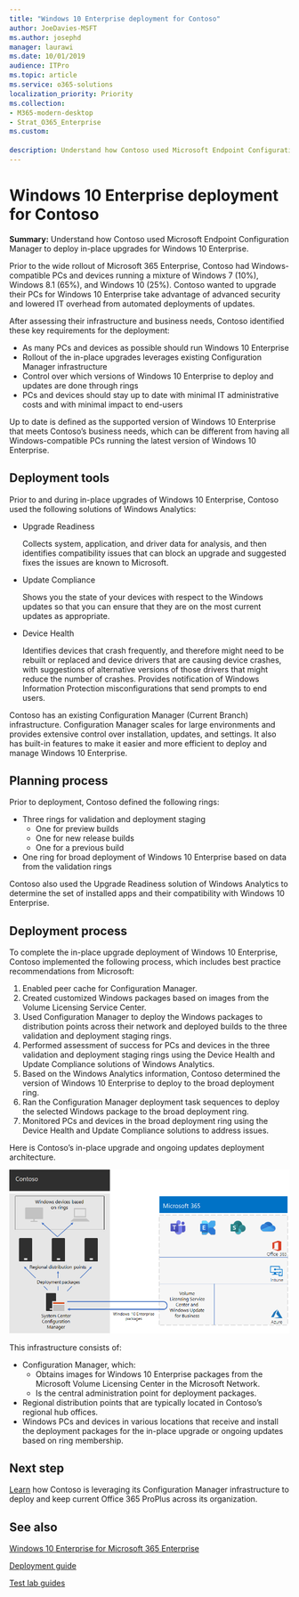 ```yaml
---
title: "Windows 10 Enterprise deployment for Contoso"
author: JoeDavies-MSFT
ms.author: josephd
manager: laurawi
ms.date: 10/01/2019
audience: ITPro
ms.topic: article
ms.service: o365-solutions
localization_priority: Priority
ms.collection: 
- M365-modern-desktop
- Strat_O365_Enterprise
ms.custom:

description: Understand how Contoso used Microsoft Endpoint Configuration Manager to deploy in-place upgrades for Windows 10 Enterprise.
---
```


# Windows 10 Enterprise deployment for Contoso

**Summary:** Understand how Contoso used Microsoft Endpoint Configuration Manager to deploy in-place upgrades for Windows 10 Enterprise.

Prior to the wide rollout of Microsoft 365 Enterprise, Contoso had Windows-compatible PCs and devices running a mixture of Windows 7 (10%), Windows 8.1 (65%), and Windows 10 (25%). Contoso wanted to upgrade their PCs for Windows 10 Enterprise take advantage of advanced security and lowered IT overhead from automated deployments of updates. 

After assessing their infrastructure and business needs, Contoso identified these key requirements for the deployment:

- As many PCs and devices as possible should run Windows 10 Enterprise
- Rollout of the in-place upgrades leverages existing Configuration Manager infrastructure
- Control over which versions of Windows 10 Enterprise to deploy and updates are done through rings
- PCs and devices should stay up to date with minimal IT administrative costs and with minimal impact to end-users

Up to date is defined as the supported version of Windows 10 Enterprise that meets Contoso’s business needs, which can be different from having all Windows-compatible PCs running the latest version of Windows 10 Enterprise.

## Deployment tools

Prior to and during in-place upgrades of Windows 10 Enterprise, Contoso used the following solutions of Windows Analytics:

- Upgrade Readiness  

  Collects system, application, and driver data for analysis, and then identifies compatibility issues that can block an upgrade and suggested fixes the issues are known to Microsoft.

- Update Compliance  

  Shows you the state of your devices with respect to the Windows updates so that you can ensure that they are on the most current updates as appropriate.

- Device Health  

  Identifies devices that crash frequently, and therefore might need to be rebuilt or replaced and device drivers that are causing device crashes, with suggestions of alternative versions of those drivers that might reduce the number of crashes. Provides notification of Windows Information Protection misconfigurations that send prompts to end users.
 
Contoso has an existing Configuration Manager (Current Branch) infrastructure. Configuration Manager scales for large environments and provides extensive control over installation, updates, and settings. It also has built-in features to make it easier and more efficient to deploy and manage Windows 10 Enterprise.

## Planning process

Prior to deployment, Contoso defined the following rings:

- Three rings for validation and deployment staging 
  - One for preview builds 
  - One for new release builds
  - One for a previous build 
- One ring for broad deployment of Windows 10 Enterprise based on data from the validation rings

Contoso also used the Upgrade Readiness solution of Windows Analytics to determine the set of installed apps and their compatibility with Windows 10 Enterprise.

## Deployment process

To complete the in-place upgrade deployment of Windows 10 Enterprise, Contoso implemented the following process, which includes best practice recommendations from Microsoft:

1. Enabled peer cache for Configuration Manager.
2. Created customized Windows packages based on images from the Volume Licensing Service Center.
3. Used Configuration Manager to deploy the Windows packages to distribution points across their network and deployed builds to the three validation and deployment staging rings.
4. Performed assessment of success for PCs and devices in the three validation and deployment staging rings using the Device Health and Update Compliance solutions of Windows Analytics.
5. Based on the Windows Analytics information, Contoso determined the version of Windows 10 Enterprise to deploy to the broad deployment ring.
6. Ran the Configuration Manager deployment task sequences to deploy the selected Windows package to the broad deployment ring.
7. Monitored PCs and devices in the broad deployment ring using the Device Health and Update Compliance solutions to address issues.

Here is Contoso’s in-place upgrade and ongoing updates deployment architecture.

![Contoso’s Windows 10 Enterprise deployment infrastructure](./media/contoso-win10/contoso-win10-fig1.png)

This infrastructure consists of:

- Configuration Manager, which:
  - Obtains images for Windows 10 Enterprise packages from the Microsoft Volume Licensing Center in the Microsoft Network.
  - Is the central administration point for deployment packages.
- Regional distribution points that are typically located in Contoso’s regional hub offices.
- Windows PCs and devices in various locations that receive and install the deployment packages for the in-place upgrade or ongoing updates based on ring membership.

## Next step

[Learn](contoso-o365pp.md) how Contoso is leveraging its Configuration Manager infrastructure to deploy and keep current Office 365 ProPlus across its organization. 

## See also

[Windows 10 Enterprise for Microsoft 365 Enterprise](windows10-infrastructure.md)

[Deployment guide](deploy-microsoft-365-enterprise.md)

[Test lab guides](m365-enterprise-test-lab-guides.md)
